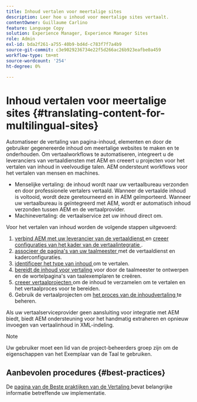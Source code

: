 ```yaml
---
title: Inhoud vertalen voor meertalige sites
description: Leer hoe u inhoud voor meertalige sites vertaalt.
contentOwner: Guillaume Carlino
feature: Language Copy
solution: Experience Manager, Experience Manager Sites
role: Admin
exl-id: bda2f261-a755-40b9-bd4d-c783f7f7a4b9
source-git-commit: c3e9029236734e22f5d266ac26b923eafbe0a459
workflow-type: tm+mt
source-wordcount: '254'
ht-degree: 0%

---
```


# Inhoud vertalen voor meertalige sites {#translating-content-for-multilingual-sites}

Automatiseer de vertaling van pagina-inhoud, elementen en door de gebruiker gegenereerde inhoud om meertalige websites te maken en te onderhouden. Om vertaalworkflows te automatiseren, integreert u de leveranciers van vertaaldiensten met AEM en creeert u projecten voor het vertalen van inhoud in veelvoudige talen. AEM ondersteunt workflows voor het vertalen van mensen en machines.

* Menselijke vertaling: de inhoud wordt naar uw vertaalbureau verzonden en door professionele vertalers vertaald. Wanneer de vertaalde inhoud is voltooid, wordt deze geretourneerd en in AEM geïmporteerd. Wanneer uw vertaalbureau is geïntegreerd met AEM, wordt er automatisch inhoud verzonden tussen AEM en de vertaalprovider.
* Machinevertaling: de vertaalservice zet uw inhoud direct om.

Voor het vertalen van inhoud worden de volgende stappen uitgevoerd:

1. [ verbind AEM met uw leverancier van de vertaaldienst ](/help/sites-administering/tc-tic.md#connecting-to-a-translation-service-provider) en [ creeer configuraties van het kader van de vertaalintegratie ](/help/sites-administering/tc-tic.md).
1. [ associeer de pagina&#39;s van uw taalmeester ](/help/sites-administering/tc-tic.md#configuring-pages-for-translation) met de vertaaldienst en kaderconfiguraties.
1. [ identificeer het type van inhoud ](/help/sites-administering/tc-rules.md) om te vertalen.
1. [ bereidt de inhoud voor vertaling ](/help/sites-administering/tc-prep.md) voor door de taalmeester te ontwerpen en de wortelpagina&#39;s van taalexemplaren te creëren.
1. [ creeer vertaalprojecten ](/help/sites-administering/tc-manage.md) om de inhoud te verzamelen om te vertalen en het vertaalproces voor te bereiden.
1. Gebruik de vertaalprojecten om [ het proces van de inhoudvertaling ](/help/sites-administering/tc-manage.md) te beheren.

Als uw vertaalserviceprovider geen aansluiting voor integratie met AEM biedt, biedt AEM ondersteuning voor het handmatig extraheren en opnieuw invoegen van vertaalinhoud in XML-indeling.

>[!NOTE]
>
>Uw gebruiker moet een lid van de project-beheerders groep zijn om de eigenschappen van het Exemplaar van de Taal te gebruiken.

## Aanbevolen procedures {#best-practices}

De [ pagina van de Beste praktijken van de Vertaling ](/help/sites-administering/tc-bp.md) bevat belangrijke informatie betreffende uw implementatie.
